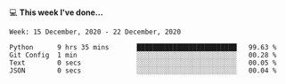 💻 **This week I've done...**

<!--START_SECTION:waka-->
```text
Week: 15 December, 2020 - 22 December, 2020

Python      9 hrs 35 mins       █████████████████████████   99.63 % 
Git Config  1 min               ░░░░░░░░░░░░░░░░░░░░░░░░░   00.28 % 
Text        0 secs              ░░░░░░░░░░░░░░░░░░░░░░░░░   00.05 % 
JSON        0 secs              ░░░░░░░░░░░░░░░░░░░░░░░░░   00.04 %
```
<!--END_SECTION:waka-->
